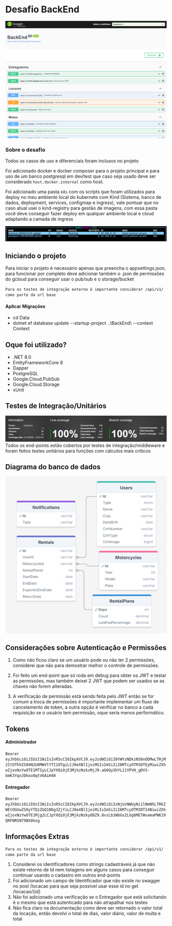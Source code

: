 # Desafio BackEnd

![alt text](Images/swagger.png)

### Sobre o desafio
Todos os casos de uso e diferenciais foram inclusos no projeto

Foi adicionado docker e docker composer para o projeto principal e para uso de um banco postgresql em dev/test que caso seja usado deve ser considerado `host.docker.internal` como host.

Foi adicionado uma pasta `k8s` com os scripts que foram utilizados para deploy no meu ambiente local do kubernets com Kind (Sistema, banco de dados, deployment, services, configmap e ingress), vale pontuar que no caso atual usei o kind-registry para gestão de imagens, com essa pasta você deve conseguir fazer deploy em qualquer ambiente local e cloud adaptando a camada de ingress

![alt text](Images/k9s.png)


## Iniciando o projeto
Para iniciar o projeto é necessário apenas que preencha o appsettings.json, para funcionar por completo deve adicionar também o .json de permissões do gcloud para conseguir usar o pub/sub e o storage/bucket

`Para os testes de integração externo é importante considerar /api/v1/ como parte da url base`

#### Aplicar Migrações
- cd Data
- dotnet ef database update --startup-project ..\BackEnd\ --context Context

## Oque foi utilizado?
- .NET 8.0
- EntityFrameworkCore 8
- Dapper
- PostgreSQL
- Google.Cloud.PubSub
- Google.Cloud.Storage
- xUnit

## Testes de Integração/Unitários
![alt text](Images/coverage.png)
Todos os end-points estão cobertos por testes de integração/middleware e foram feitos testes unitários para funções com cálculos mais críticos

## Diagrama do banco de dados
![alt text](Images/diagram-db.png)

## Considerações sobre Autenticação e Permissões
1. Como não ficou claro se um usuário pode ou não ter 2 permissões, considerei que não para demostrar melhor o controle de permissões.

2. Foi feito um end-point que só roda em debug para obter os JWT e testar as permissões, mas também deixei 2 JWT que podem ser usados se as chaves não forem alteradas.

3. A verificação de permissão está sendo feita pelo JWT então se for comum a troca de permissões é importante implementar um fluxo de cancelamento de token, a outra opção é verificar no banco a cada requisição se o usuário tem permissão, oque seria menos performático.
 
## Tokens
#### Administrador
`Bearer eyJhbGciOiJIUzI1NiIsInR5cCI6IkpXVCJ9.eyJzdWIiOiI0YWYzNDkzNS0xODMwLTRjM2ItOThhZS04N2U0MWVlYTI1OTgiLCJ0eXBlIjoiMSIsIm5iZiI6MTcyOTM3OTEyMiwiZXhwIjoxNzYwOTE1MTIyLCJpYXQiOjE3MjkzNzkxMjJ9.aG6QyShYL11YPVH_gDVS-bmK3YqnJDkooOqtV6AiH40`

#### Entregador
`Bearer eyJhbGciOiJIUzI1NiIsInR5cCI6IkpXVCJ9.eyJzdWIiOiIxNjUzNWUyNi1lNmNhLTRkZWEtOGUwZS0yYTQ1ZGQ1NDg3ZjYiLCJ0eXBlIjoiMiIsIm5iZiI6MTcyOTM3OTI4NiwiZXhwIjoxNzYwOTE1Mjg2LCJpYXQiOjE3MjkzNzkyODZ9.8vsLb1WbGsZLUg6METWvamaPNK19QRFNRSN79BX0kog`

## Informações Extras
`Para os testes de integração externo é importante considerar /api/v1/ como parte da url base`

1. Considerei os identificadores como strings cadastráveis já que não existe retorno de Id nem listagens em alguns casos para conseguir continuar usando o cadastro em outros end-points
2. Foi adicionado um campo de Identificador que não existe no swagger no post /locacao para que seja possível usar esse id no get /locacao/{id}
3. Não foi adicionado uma verificação se o Entregador que está solicitando é o mesmo que está autenticado  para não atrapalhar nos testes
4. Não fica claro na documentação como deve ser retornado o valor total da locação, então devolvi o total de dias, valor diário, valor de multa e total